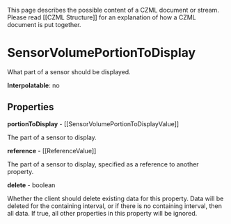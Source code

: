 This page describes the possible content of a CZML document or stream. Please read [[CZML Structure]] for an explanation of how a CZML document is put together.

# SensorVolumePortionToDisplay

What part of a sensor should be displayed.

**Interpolatable**: no

## Properties

**portionToDisplay** - [[SensorVolumePortionToDisplayValue]]

The part of a sensor to display.


**reference** - [[ReferenceValue]]

The part of a sensor to display, specified as a reference to another property.


**delete** - boolean

Whether the client should delete existing data for this property. Data will be deleted for the containing interval, or if there is no containing interval, then all data. If true, all other properties in this property will be ignored.


